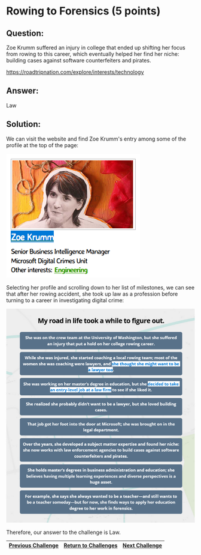 # Rowing to Forensics (5 points)

## Question:

Zoe Krumm suffered an injury in college that ended up shifting her focus from rowing to this career, which eventually helped her find her niche: building cases against software counterfeiters and pirates.

https://roadtripnation.com/explore/interests/technology

## Answer:

Law

## Solution:

We can visit the website and find Zoe Krumm's entry among some of the profile at the top of the page:

[![zoe-krumm.png](zoe-krumm.png)](https://roadtripnation.com/leader/zoe-krumm)

Selecting her profile and scrolling down to her list of milestones, we can see that after her rowing accident, she took up law as a profession before turning to a career in investigating digital crime:

![roadmap.png](roadmap.png)

Therefore, our answer to the challenge is Law.

| [Previous Challenge](/Challenges/Investigate/3/README.md#question) | [Return to Challenges](/Challenges/../../../#modules) | [Next Challenge](/Challenges/Investigate/5/README.md#question) |
| :------- | :-----: | ------: |